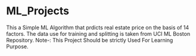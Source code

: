 # ML_Projects
This a Simple ML Algorithm that prdicts real estate price on the basis of 14 factors.
The data use for training and splitting is taken from UCI ML Boston Repository.
Note-: This Project Should be strictly Used For Learning Purpose. 
